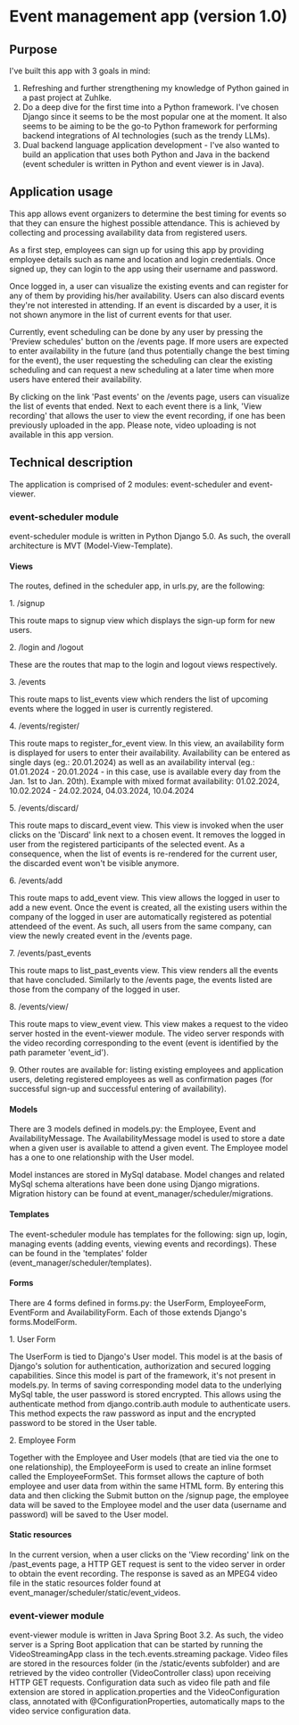 <h1> Event management app (version 1.0) </h1>

<h2> Purpose </h2>

I've built this app with 3 goals in mind:
1. Refreshing and further strengthening my knowledge of Python gained
   in a past project at Zuhlke.
2. Do a deep dive for the first time into a Python framework. I've chosen
   Django since it seems to be the most popular one at the moment.
   It also seems to be aiming to be the go-to Python framework for
   performing backend integrations of AI technologies (such as the trendy LLMs).
3. Dual backend language application development - I've also wanted
   to build an application that uses both Python and Java in the backend
   (event scheduler is written in Python and event viewer is in Java).


<h2> Application usage </h2>

<p>
This app allows event organizers to determine the best timing for events so that they can ensure the highest possible attendance. This is achieved by collecting and processing availability data from registered users.
</p>

<p>
As a first step, employees can sign up for using this app by providing
employee details such as name and location and login credentials. Once
signed up, they can login to the app using their username and password.
</p>

<p>
Once logged in, a user can visualize the existing events and can register
for any of them by providing his/her availability. Users can also discard
events they're not interested in attending. If an event is discarded by
a user, it is not shown anymore in the list of current events for that user.
</p>

<p>
Currently, event scheduling can be done by any user by pressing the
'Preview schedules' button on the /events page. If more users are expected to enter availability in the future (and thus potentially change the best timing for the event), the user requesting the scheduling can clear the existing scheduling and can request a new scheduling at a later time when more users have entered their availability.
</p>

<p>
By clicking on the link 'Past events' on the /events page, users can
visualize the list of events that ended. Next to each event there is
a link, 'View recording' that allows the user to view the event recording, if one has been previously uploaded in the app. Please note,
video uploading is not available in this app version.
</p>


<h2> Technical description </h2>

<p>
The application is comprised of 2 modules: event-scheduler and event-viewer.
</p>

<h3> event-scheduler module </h3>

<p>
event-scheduler module is written in Python Django 5.0. As such, the overall architecture is MVT (Model-View-Template). 
</p>

<h4> Views </h4>

The routes, defined in the scheduler app, in urls.py, are the following:

<p>
1. /signup
   
   This route maps to signup view which displays the sign-up form for new users.
</p>

<p>
2. /login and /logout

   These are the routes that map to the login and logout views respectively.
</p>

<p>
3. /events

   This route maps to list_events view which renders the list of upcoming
   events where the logged in user is currently registered.
</p>

<p>
4. /events/register/<int:event_id>

   This route maps to register_for_event view. In this view, an availability form is displayed for users to enter their availability.
   Availability can be entered as single days (eg.: 20.01.2024) as well
   as an availability interval (eg.: 01.01.2024 - 20.01.2024 - in this case, use is available every day from the Jan. 1st to Jan. 20th).
   Example with mixed format availability: 
   01.02.2024, 10.02.2024 - 24.02.2024, 04.03.2024, 10.04.2024
</p>  

<p>
5. /events/discard/<int:event_id>

   This route maps to discard_event view. This view is invoked when the
   user clicks on the 'Discard' link next to a chosen event. It removes
   the logged in user from the registered participants of the selected
   event. As a consequence, when the list of events is re-rendered for
   the current user, the discarded event won't be visible anymore.
</p>

<p>
6. /events/add

   This route maps to add_event view. This view allows the logged in user
   to add a new event. Once the event is created, all the existing users
   within the company of the logged in user are automatically registered
   as potential attendeed of the event. As such, all users from the same
   company, can view the newly created event in the /events page.
</p>

<p>
7. /events/past_events

   This route maps to list_past_events view. This view renders all the
   events that have concluded. Similarly to the /events page, the events listed are those from the company of the logged in user.
</p>

<p>
8. /events/view/<int:event_id>

   This route maps to view_event view. This view makes a request to the
   video server hosted in the event-viewer module. The video server
   responds with the video recording corresponding to the event (event is
   identified by the path parameter 'event_id').
</p>

<p>
9. Other routes are available for: listing existing employees and
   application users, deleting registered employees as well as confirmation pages (for successful sign-up and successful entering of availability).
</p>

<h4> Models </h4>

<p>
   There are 3 models defined in models.py: the Employee, Event and AvailabilityMessage. The AvailabilityMessage model is used to store
   a date when a given user is available to attend a given event. The Employee model has a one to one relationship with the User model.
</p>

<p>
   Model instances are stored in MySql database. Model changes and
   related MySql schema alterations have been done using Django migrations. Migration history can be found at event_manager/scheduler/migrations. 
</p>

<h4> Templates </h4>

<p>
   The event-scheduler module has templates for the following:
   sign up, login, managing events (adding events, viewing events and
   recordings). These can be found in the 'templates' folder 
   (event_manager/scheduler/templates).
</p>

<h4> Forms </h4>
<p>
   There are 4 forms defined in forms.py: the UserForm, EmployeeForm,
   EventForm and AvailabilityForm. Each of those extends Django's forms.ModelForm.
</p> 

<p>
   1. User Form

   The UserForm is tied to Django's User model. This model is at the basis of Django's solution for authentication, authorization and secured logging capabilities. Since this model is part of the framework, it's not present in models.py. In terms of saving corresponding model data to the underlying MySql table, the user password is stored encrypted. This allows using the authenticate method from django.contrib.auth module to authenticate users.
   This method expects the raw password as input and the encrypted password to be stored in the User table. 
</p>

<p>
   2. Employee Form

   Together with the Employee and User models (that are tied via the one to one relationship), the EmployeeForm is used to create an inline formset called the EmployeeFormSet. This formset allows the capture of both employee and user data from within the same HTML form. By entering this data and then clicking the Submit button on the /signup page, the employee data will be saved to the Employee model and the user data (username and password) will be saved to the User model.
</p>

<h4> Static resources </h4>

<p>
   In the current version, when a user clicks on the 'View recording'
   link on the /past_events page, a HTTP GET request is sent to the video server in order to obtain the event recording. The response
   is saved as an MPEG4 video file in the static resources folder found at event_manager/scheduler/static/event_videos.
</p>

<h3> event-viewer module </h3>

<p>
   event-viewer module is written in Java Spring Boot 3.2. As such, the video server is a Spring Boot application that can be started by running the VideoStreamingApp class in the tech.events.streaming package. Video files are stored in the resources folder (in the /static/events subfolder) and are retrieved by the video controller (VideoController class) upon receiving HTTP GET requests. Configuration data such as video file path and file extension are stored in application.properties and the VideoConfiguration class,
   annotated with @ConfigurationProperties, automatically maps to the video service configuration data.
</p>